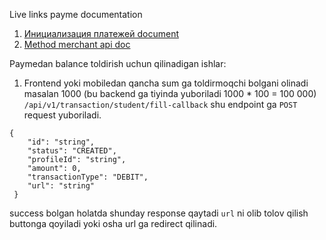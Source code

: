 Live links payme documentation

1. [Инициализация платежей document](https://developer.help.paycom.uz/initsializatsiya-platezhey/otpravka-cheka-po-metodu-get)
2. [Method merchant api doc](https://developer.help.paycom.uz/metody-merchant-api/)

Paymedan balance toldirish uchun qilinadigan ishlar:

1. Frontend yoki mobiledan qancha sum ga toldirmoqchi bolgani olinadi masalan 1000 (bu backend ga tiyinda yuboriladi
   1000 * 100 = 100 000) `/api/v1/transaction/student/fill-callback` shu endpoint ga `POST` request yuboriladi.
```
{
    "id": "string",
    "status": "CREATED",
    "profileId": "string",
    "amount": 0,
    "transactionType": "DEBIT",
    "url": "string"
 }
``` 
success bolgan holatda shunday response qaytadi `url` ni olib tolov qilish buttonga qoyiladi yoki osha url ga redirect qilinadi.